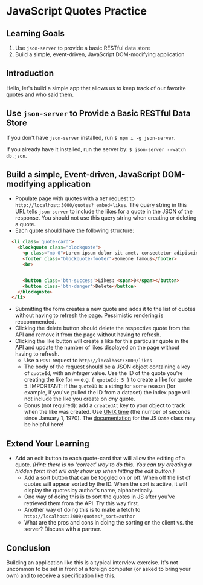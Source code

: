 # JavaScript Quotes Practice

## Learning Goals

1. Use `json-server` to provide a basic RESTful data store
2. Build a simple, event-driven, JavaScript DOM-modifying application

## Introduction

Hello, let's build a simple app that allows us to keep track of our favorite quotes and who said them.

## Use `json-server` to Provide a Basic RESTful Data Store

If you don't have `json-server` installed, run `$ npm i -g json-server`.

If you already have it installed, run the server by: `$ json-server --watch db.json`.

## Build a simple, Event-driven, JavaScript DOM-modifying application

* Populate page with quotes with a `GET` request to
`http://localhost:3000/quotes?_embed=likes`. The query string in this URL tells
`json-server` to include the likes for a quote in the JSON of the response. You
should not use this query string when creating or deleting a quote.
* Each quote should have the following structure:

``` html
  <li class='quote-card'>
    <blockquote class="blockquote">
      <p class="mb-0">Lorem ipsum dolor sit amet, consectetur adipiscing elit. Integer posuere erat a ante.</p>
      <footer class="blockquote-footer">Someone famous</footer>
      <br>


      <button class='btn-success'>Likes: <span>0</span></button>
      <button class='btn-danger'>Delete</button>
    </blockquote>
  </li>
```

* Submitting the form creates a new quote and adds it to the list of quotes
without having to refresh the page. Pessimistic rendering is reccommended.
* Clicking the delete button should delete the respective quote from the
API and remove it from the page without having to refresh.
* Clicking the like button will create a like for this particular quote in the
API and update the number of likes displayed on the page without having to
refresh.
    * Use a `POST` request to `http://localhost:3000/likes`
    * The body of the request should be a JSON object containing a key of
    `quoteId`, with an *integer* value. Use the ID of the quote you're creating
    the like for — e.g. `{ quoteId: 5 }` to create a like for quote 5. IMPORTANT:
    if the `quoteID` is a string for some reason (for example, if you've pulled
    the ID from a dataset) the index page will not include the like you
    create on *any* quote.
    * Bonus (not required): add a `createdAt` key to your object to track when
    the like was created. Use [UNIX time](https://en.wikipedia.org/wiki/Unix_time) (the number of seconds since
    January 1, 1970). The [documentation](https://developer.mozilla.org/en-US/docs/Web/JavaScript/Reference/Global_Objects/Date) for the JS `Date` class may be
    helpful here!

## Extend Your Learning

* Add an edit button to each quote-card that will allow the editing of a quote. *(Hint: there is no 'correct' way to do this. You can try creating a hidden form that will only show up when hitting the edit button.)*
    * Add a sort button that can be toggled on or off. When off the list of
    quotes will appear sorted by the ID. When the sort is active, it will
    display the quotes by author's name, alphabetically.
    * One way of doing this is to sort the quotes in JS after you've retrieved them from the API. Try this way first.
    * Another way of doing this is to make a fetch to `http://localhost:3000/quotes?_sort=author`
    * What are the pros and cons in doing the sorting on the client vs. the server? Discuss with a partner.

## Conclusion

Building an application like this is a typical interview exercise. It's not
uncommon to be set in front of a foreign computer (or asked to bring your own)
and to receive a specification like this.